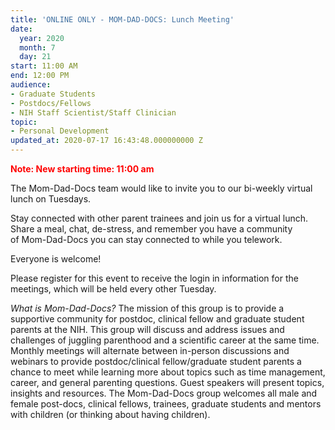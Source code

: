 ```yaml
---
title: 'ONLINE ONLY - MOM-DAD-DOCS: Lunch Meeting'
date:
  year: 2020
  month: 7
  day: 21
start: 11:00 AM
end: 12:00 PM
audience:
- Graduate Students
- Postdocs/Fellows
- NIH Staff Scientist/Staff Clinician
topic:
- Personal Development
updated_at: 2020-07-17 16:43:48.000000000 Z
---
```

**<span style="color: #ff0000;">Note: New starting time: 11:00
am</span>**

The Mom-Dad-Docs team would like to invite you to our bi-weekly virtual
lunch on Tuesdays. 

Stay connected with other parent trainees and join us for a virtual
lunch. Share a meal, chat, de-stress, and remember you have a community
of Mom-Dad-Docs you can stay connected to while you telework.

Everyone is welcome! 

Please register for this event to receive the login in information for
the meetings, which will be held every other Tuesday.

*What is Mom-Dad-Docs?* The mission of this group is to provide a
supportive community for postdoc, clinical fellow and graduate student
parents at the NIH. This group will discuss and address issues and
challenges of juggling parenthood and a scientific career at the same
time. Monthly meetings will alternate between in-person discussions and
webinars to provide postdoc/clinical fellow/graduate student parents a
chance to meet while learning more about topics such as time management,
career, and general parenting questions. Guest speakers will present
topics, insights and resources. The Mom-Dad-Docs group welcomes all male
and female post-docs, clinical fellows, trainees, graduate students and
mentors with children (or thinking about having children). 
